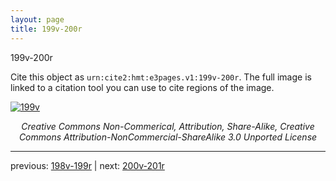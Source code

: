 ```yaml
---
layout: page
title: 199v-200r
---
```


199v-200r

Cite this object as `urn:cite2:hmt:e3pages.v1:199v-200r`.  The full image is linked to a citation tool you can use to cite regions of the image.

[![199v](http://www.homermultitext.org/iipsrv?IIIF=/project/homer/pyramidal/deepzoom/hmt/e3bifolio/v1/null.tif/full/800,/0/default.jpg)](http://www.homermultitext.org/ict2/?urn=urn:cite2:hmt:e3bifolio.v1:null) 

<p style="text-align: center; font-style: italic;">Creative Commons Non-Commerical, Attribution, Share-Alike, Creative Commons Attribution-NonCommercial-ShareAlike 3.0 Unported License</p>

---

previous: [198v-199r](../198v-199r/) | next: [200v-201r](../200v-201r/)